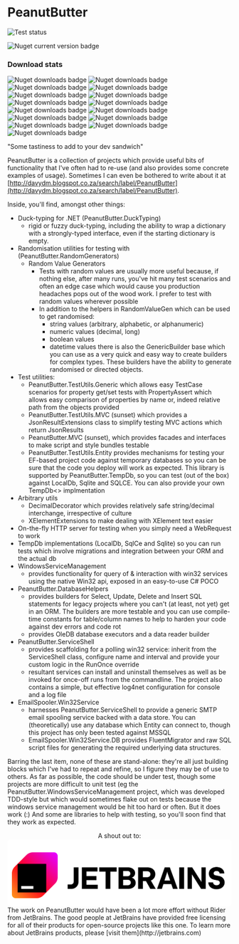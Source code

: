 PeanutButter
============
![Test status](https://github.com/fluffynuts/PeanutButter/workflows/Tests/badge.svg)

![Nuget current version badge](https://img.shields.io/nuget/v/PeanutButter.Utils)

### Download stats
![Nuget downloads badge](https://img.shields.io/nuget/dt/PeanutButter.Utils?label=Utils)
![Nuget downloads badge](https://img.shields.io/nuget/dt/PeanutButter.INI?label=INI)
![Nuget downloads badge](https://img.shields.io/nuget/dt/PeanutButter.ServiceShell?label=ServiceShell)
![Nuget downloads badge](https://img.shields.io/nuget/dt/PeanutButter.WindowsServiceManagement?label=WindowsServiceManagement)
![Nuget downloads badge](https://img.shields.io/nuget/dt/PeanutButter.XmlUtils?label=XmlUtils)
![Nuget downloads badge](https://img.shields.io/nuget/dt/PeanutButter.RandomGenerators?label=RandomGenerators)
![Nuget downloads badge](https://img.shields.io/nuget/dt/PeanutButter.SimpleHttpServer?label=Utils)
![Nuget downloads badge](https://img.shields.io/nuget/dt/PeanutButter.DatabaseHelpers?label=DatabaseHelpers)
![Nuget downloads badge](https://img.shields.io/nuget/dt/PeanutButter.FluentMigrator?label=FluentMigrator)
![Nuget downloads badge](https://img.shields.io/nuget/dt/PeanutButter.TempDb.MySql.Data?label=TempDb.MySql.Data)
![Nuget downloads badge](https://img.shields.io/nuget/dt/PeanutButter.TempDb.Runner?label=TempDb.Runner)
![Nuget downloads badge](https://img.shields.io/nuget/dt/PeanutButter.TempDb.MySql.Connector?label=TempDb.MySql.Connector)
![Nuget downloads badge](https://img.shields.io/nuget/dt/PeanutButter.TempDb.LocalDb?label=TempDb.LocalDb)
![Nuget downloads badge](https://img.shields.io/nuget/dt/PeanutButter.TempDb.Sqlite?label=TempDb.Sqlite)
![Nuget downloads badge](https://img.shields.io/nuget/dt/PeanutButter.DuckTyping?label=DuckTyping)

"Some tastiness to add to your dev sandwich"

PeanutButter is a collection of projects which provide useful
bits of functionality that I've often had to re-use (and also
provides some concrete examples of usage). Sometimes I can even
be bothered to write about it at
[http://davydm.blogspot.co.za/search/label/PeanutButter](http://davydm.blogspot.co.za/search/label/PeanutButter).

Inside, you'll find, amongst other things:

* Duck-typing for .NET (PeanutButter.DuckTyping)
  - rigid or fuzzy duck-typing, including the ability
    to wrap a dictionary with a strongly-typed interface,
    even if the starting dictionary is empty.
* Randomisation utilities for testing with (PeanutButter.RandomGenerators)
  - Random Value Generators
    - Tests with random values are usually more useful because,
      if nothing else, after many runs, you've hit many test
      scenarios and often an edge case which would cause you
      production headaches pops out of the wood work. I prefer
      to test with random values wherever possible
    - In addition to the helpers in RandomValueGen which can
      be used to get randomised:
      - string values (arbitrary, alphabetic, or alphanumeric)
      - numeric values (decimal, long)
      - boolean values
      - datetime values
      there is also the GenericBuilder base which you can use
      as a very quick and easy way to create builders for
      complex types. These builders have the ability to generate
      randomised or directed objects.
* Test utilities:
  - PeanutButter.TestUtils.Generic which allows easy TestCase
    scenarios for property get/set tests with PropertyAssert
    which allows easy comparison of properties by name or, indeed
    relative path from the objects provided
  - PeanutButter.TestUtils.MVC (sunset) which provides a JsonResultExtensions
    class to simplify testing MVC actions which return JsonResults
  - PeanutButter.MVC (sunset), which provides facades and interfaces to make
    script and style bundles testable
  - PeanutButter.TestUtils.Entity provides mechanisms for testing
    your EF-based project code against temporary databases
    so you can be sure that the code you deploy will work as expected.
    This library is supported by PeanutButter.TempDb, so you can test
    (out of the box) against LocalDb, Sqlite and SQLCE. You can also
    provide your own TempDb<> implmentation
* Arbitrary utils
  - DecimalDecorator which provides relatively safe string/decimal
    interchange, irrespective of culture
  - XElementExtensions to make dealing with XElement text easier
* On-the-fly HTTP server for testing when you simply need a WebRequest
    to work
* TempDb implementations (LocalDb, SqlCe and Sqlite) so you can run
    tests which involve migrations and integration between your ORM
    and the actual db
* WindowsServiceManagement
  - provides functionality for query of & interaction with win32
    services using the native Win32 api, exposed in an easy-to-use
    C# POCO
* PeanutButter.DatabaseHelpers
  - provides builders for Select, Update, Delete and Insert SQL
    statements for legacy projects where you can't (at least, not
    yet) get in an ORM. The builders are more testable and you can
    use compile-time constants for table/column names to help to
    harden your code against dev errors and code rot
  - provides OleDB database executors and a data reader builder
* PeanutButter.ServiceShell
  - provides scaffolding for a polling win32 service: inherit
    from the ServiceShell class, configure name and interval
    and provide your custom logic in the RunOnce override
  - resultant services can install and uninstall themselves as
    well as be invoked for once-off runs from the commandline.
    The project also contains a simple, but effective log4net
    configuration for console and a log file
* EmailSpooler.Win32Service
  - harnesses PeanutButter.ServiceShell to provide a generic
    SMTP email spooling service backed with a data store. You
    can (theoretically) use any database which Entity can connect
    to, though this project has only been tested against MSSQL
  - EmailSpooler.Win32Service.DB provides FluentMigrator and
    raw SQL script files for generating the required underlying
    data structures.

Barring the last item, none of these are stand-alone: they're all
just building blocks which I've had to repeat and refine, so I
figure they may be of use to others. As far as possible, the code
should be under test, though some projects are more difficult to
unit test (eg the PeanutButter.WindowsServiceManagement project,
which was developed TDD-style but which would sometimes flake out
on tests because the windows service management would be hit too hard
or often. But it does work (:) And some are libraries to help with
testing, so you'll soon find that they work as expected.

<center>A shout out to:</center>
<center style="background: white; padding: 15px 15px 1px 10px; border-radius: 6px;">

![Jetbrains Logo](logo_JetBrains_4.png)
</center>
The work on PeanutButter would have been a lot more effort without
Rider from JetBrains. The good people at JetBrains have provided
free licensing for all of their products for open-source projects like
this one. To learn more about JetBrains products, please [visit them](http://jetbrains.com)

